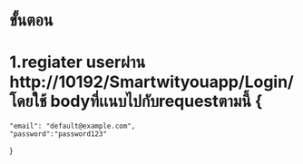 
# ขั้นตอน
# 1.regiater userผ่าน http://10192/Smartwityouapp/Login/  โดยใช้ bodyที่เเนบไปกับrequestตามนี้  {
    "email": "default@example.com",
    "password":"password123"

} 


